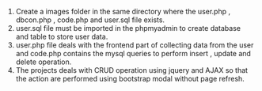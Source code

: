1. Create a images folder in the same directory where the user.php , dbcon.php , code.php and user.sql file exists.
2. user.sql file must be imported in the phpmyadmin to create database and table to store user data.
3. user.php file deals with the frontend part of collecting data from the user and code.php contains the mysql queries to perform insert , update and delete operation.
4. The projects deals with CRUD operation using jquery and AJAX so that the action are performed using bootstrap modal without page refresh.
